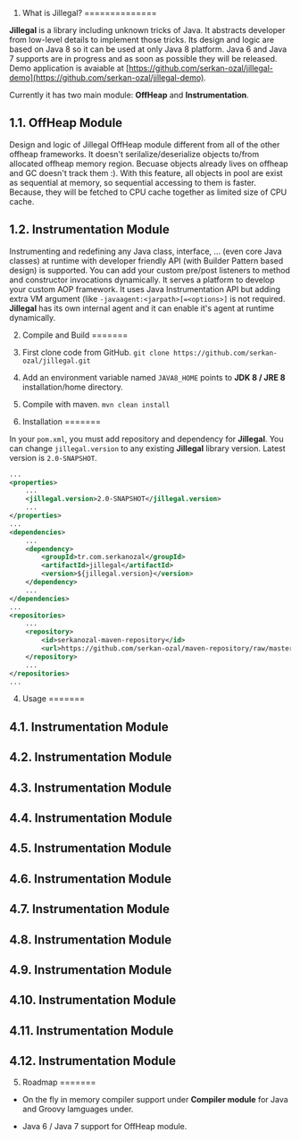 1. What is Jillegal?
==============

**Jillegal** is a library including unknown tricks of Java. It abstracts developer from low-level details to implement those tricks. Its design and logic are based on Java 8 so it can be used at only Java 8 platform. Java 6 and Java 7 supports are in progress and as soon as possible they will be released. Demo application is avaiable at [https://github.com/serkan-ozal/jillegal-demo](https://github.com/serkan-ozal/jillegal-demo). 

Currently it has two main module: **OffHeap**  and **Instrumentation**. 

1.1. OffHeap Module
-------
Design and logic of Jillegal OffHeap module different from all of the other offheap frameworks. It doesn't serilalize/deserialize objects to/from allocated offheap memory region. Becuase objects already lives on offheap and GC doesn't track them :). With this feature, all objects in pool are exist as sequential at memory, so sequential accessing to them is faster. Because, they will be fetched to CPU cache together as limited size of CPU cache.

1.2. Instrumentation Module
-------

Instrumenting and redefining any Java class, interface, ... (even core Java classes) at runtime with developer friendly API (with Builder Pattern based design) is supported. You can add your custom pre/post listeners to method and constructor invocations dynamically. It serves a platform to develop your custom AOP framework. It uses Java Instrumentation API but adding extra VM argument (like `-javaagent:<jarpath>[=<options>]` is not required. **Jillegal** has its own internal agent and it can enable it's agent at runtime dynamically.

2. Compile and Build
=======

1. First clone code from GitHub.
   `git clone https://github.com/serkan-ozal/jillegal.git`

2. Add an environment variable named `JAVA8_HOME` points to **JDK 8 / JRE 8**  installation/home directory.

3. Compile with maven.
   `mvn clean install`

3. Installation
=======

In your `pom.xml`, you must add repository and dependency for **Jillegal**. 
You can change `jillegal.version` to any existing **Jillegal** library version.
Latest version is `2.0-SNAPSHOT`.

~~~~~ xml
...
<properties>
    ...
    <jillegal.version>2.0-SNAPSHOT</jillegal.version>
    ...
</properties>
...
<dependencies>
    ...
	<dependency>
		<groupId>tr.com.serkanozal</groupId>
		<artifactId>jillegal</artifactId>
		<version>${jillegal.version}</version>
	</dependency>
	...
</dependencies>
...
<repositories>
	...
	<repository>
		<id>serkanozal-maven-repository</id>
		<url>https://github.com/serkan-ozal/maven-repository/raw/master/</url>
	</repository>
	...
</repositories>
...
~~~~~

4. Usage
=======

4.1. Instrumentation Module
-------

4.2. Instrumentation Module
-------

4.3. Instrumentation Module
-------

4.4. Instrumentation Module
-------

4.5. Instrumentation Module
-------

4.6. Instrumentation Module
-------

4.7. Instrumentation Module
-------

4.8. Instrumentation Module
-------

4.9. Instrumentation Module
-------

4.10. Instrumentation Module
-------

4.11. Instrumentation Module
-------

4.12. Instrumentation Module
-------

5. Roadmap
=======

* On the fly in memory compiler support under **Compiler module** for Java and Groovy lamguages under.

* Java 6 / Java 7 support for OffHeap module.
